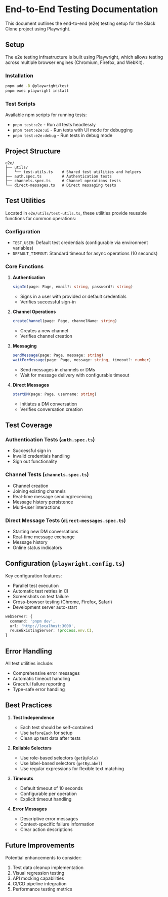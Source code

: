 # End-to-End Testing Documentation

This document outlines the end-to-end (e2e) testing setup for the Slack Clone project using Playwright.

## Setup

The e2e testing infrastructure is built using Playwright, which allows testing across multiple browser engines (Chromium, Firefox, and WebKit).

### Installation

```bash
pnpm add -D @playwright/test
pnpm exec playwright install
```

### Test Scripts

Available npm scripts for running tests:
- `pnpm test:e2e` - Run all tests headlessly
- `pnpm test:e2e:ui` - Run tests with UI mode for debugging
- `pnpm test:e2e:debug` - Run tests in debug mode

## Project Structure

```
e2e/
├── utils/
│   └── test-utils.ts    # Shared test utilities and helpers
├── auth.spec.ts         # Authentication tests
├── channels.spec.ts     # Channel operations tests
└── direct-messages.ts   # Direct messaging tests
```

## Test Utilities

Located in `e2e/utils/test-utils.ts`, these utilities provide reusable functions for common operations:

### Configuration
- `TEST_USER`: Default test credentials (configurable via environment variables)
- `DEFAULT_TIMEOUT`: Standard timeout for async operations (10 seconds)

### Core Functions

1. **Authentication**
   ```typescript
   signIn(page: Page, email?: string, password?: string)
   ```
   - Signs in a user with provided or default credentials
   - Verifies successful sign-in

2. **Channel Operations**
   ```typescript
   createChannel(page: Page, channelName: string)
   ```
   - Creates a new channel
   - Verifies channel creation

3. **Messaging**
   ```typescript
   sendMessage(page: Page, message: string)
   waitForMessage(page: Page, message: string, timeout?: number)
   ```
   - Send messages in channels or DMs
   - Wait for message delivery with configurable timeout

4. **Direct Messages**
   ```typescript
   startDM(page: Page, username: string)
   ```
   - Initiates a DM conversation
   - Verifies conversation creation

## Test Coverage

### Authentication Tests (`auth.spec.ts`)
- Successful sign in
- Invalid credentials handling
- Sign out functionality

### Channel Tests (`channels.spec.ts`)
- Channel creation
- Joining existing channels
- Real-time message sending/receiving
- Message history persistence
- Multi-user interactions

### Direct Message Tests (`direct-messages.spec.ts`)
- Starting new DM conversations
- Real-time message exchange
- Message history
- Online status indicators

## Configuration (`playwright.config.ts`)

Key configuration features:
- Parallel test execution
- Automatic test retries in CI
- Screenshots on test failure
- Cross-browser testing (Chrome, Firefox, Safari)
- Development server auto-start

```typescript
webServer: {
  command: 'pnpm dev',
  url: 'http://localhost:3000',
  reuseExistingServer: !process.env.CI,
}
```

## Error Handling

All test utilities include:
- Comprehensive error messages
- Automatic timeout handling
- Graceful failure reporting
- Type-safe error handling

## Best Practices

1. **Test Independence**
   - Each test should be self-contained
   - Use `beforeEach` for setup
   - Clean up test data after tests

2. **Reliable Selectors**
   - Use role-based selectors (`getByRole`)
   - Use label-based selectors (`getByLabel`)
   - Use regular expressions for flexible text matching

3. **Timeouts**
   - Default timeout of 10 seconds
   - Configurable per operation
   - Explicit timeout handling

4. **Error Messages**
   - Descriptive error messages
   - Context-specific failure information
   - Clear action descriptions

## Future Improvements

Potential enhancements to consider:
1. Test data cleanup implementation
2. Visual regression testing
3. API mocking capabilities
4. CI/CD pipeline integration
5. Performance testing metrics 